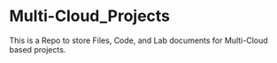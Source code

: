 # Multi-Cloud_Projects
This is a Repo to store Files, Code, and Lab documents for Multi-Cloud based projects.
